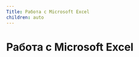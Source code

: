 ```yaml
---
Title: Работа с Microsoft Excel
children: auto
---
```



Работа с Microsoft Excel
========================
